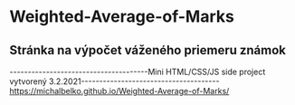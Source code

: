 # Weighted-Average-of-Marks
## Stránka na výpočet váženého priemeru známok

 --------------------------------------Mini HTML/CSS/JS side project vytvorený 3.2.2021--------------------------------------
https://michalbelko.github.io/Weighted-Average-of-Marks/
